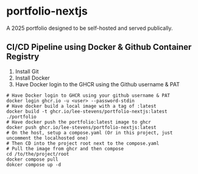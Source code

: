 # portfolio-nextjs

A 2025 portfolio designed to be self-hosted and served publically.

## CI/CD Pipeline using Docker & Github Container Registry

1. Install Git
2. Install Docker
3. Have Docker login to the GHCR using the Github username & PAT

``` SHELL
# Have Docker login to GHCR using your github username & PAT
docker login ghcr.io -u <user> --password-stdin
# Have docker build a local image with a tag of :latest
docker build -t ghcr.io/lee-stevens/portfolio-nextjs:latest ./portfolio
# Have docker push the portfolio:latest image to ghcr
docker push ghcr.io/lee-stevens/portfolio-nextjs:latest
# On the host, setup a compose.yaml (Or in this project, just uncomment the localhosted one)
# Then CD into the project root next to the compose.yaml
# Pull the image from ghcr and then compose
cd /to/the/project/root
docker compose pull
dokcer compose up -d
```
